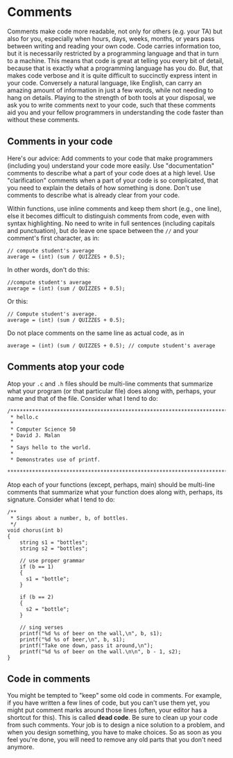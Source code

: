 # Comments

Comments make code more readable, not only for others (e.g. your TA) but also for you, especially when hours, days, weeks, months, or years pass between writing and reading your own code. Code carries information too, but it is necessarily restricted by a programming language and that in turn to a machine. This means that code is great at telling you every bit of detail, because that is exactly what a programming language has you do. But, that makes code verbose and it is quite difficult to succinctly express intent in your code. Conversely a natural language, like English, can carry an amazing amount of information in just a few words, while not needing to hang on details. Playing to the strength of both tools at your disposal, we ask you to write comments next to your code, such that these comments aid you and your fellow programmers in understanding the code faster than without these comments.

## Comments in your code

Here's our advice: Add comments to your code that make programmers (including you) understand your code more easily. Use "documentation" comments to describe what a part of your code does at a high level. Use "clarification" comments when a part of your code is so complicated, that you need to explain the details of how something is done. Don't use comments to describe what is already clear from your code.

Within functions, use inline comments and keep them short (e.g., one line),
else it becomes difficult to distinguish comments from code, even with syntax
highlighting. No need to write in full sentences (including capitals and
punctuation), but do leave one space between the `//` and your comment's first
character, as in:

	// compute student's average
	average = (int) (sum / QUIZZES + 0.5);

In other words, don't do this:

	//compute student's average
	average = (int) (sum / QUIZZES + 0.5);

Or this:

	// Compute student's average.
	average = (int) (sum / QUIZZES + 0.5);

Do not place comments on the same line as actual code, as in

	average = (int) (sum / QUIZZES + 0.5); // compute student's average

## Comments atop your code

Atop your `.c` and `.h` files should be multi-line comments that summarize
what your program (or that particular file) does along with, perhaps, your
name and that of the file. Consider what I tend to do:

	/****************************************************************************
	 * hello.c
	 *
	 * Computer Science 50
	 * David J. Malan
	 *
	 * Says hello to the world.
	 *
	 * Demonstrates use of printf.
	 ***************************************************************************/

Atop each of your functions (except, perhaps, main) should be multi-line
comments that summarize what your function does along with, perhaps, its
signature. Consider what I tend to do:

	/**
	 * Sings about a number, b, of bottles.
	 */
	void chorus(int b)
	{
	    string s1 = "bottles";
	    string s2 = "bottles";

	    // use proper grammar
	    if (b == 1)
	    {
	      s1 = "bottle";
	    }

	    if (b == 2)
	    {
	      s2 = "bottle";
	    }

	    // sing verses
	    printf("%d %s of beer on the wall,\n", b, s1);
	    printf("%d %s of beer,\n", b, s1);
	    printf("Take one down, pass it around,\n");
	    printf("%d %s of beer on the wall.\n\n", b - 1, s2);
	}

## Code in comments

You might be tempted to "keep" some old code in comments. For example, if you have written a few lines of code, but you can't use them yet, you might put comment marks around those lines (often, your editor has a shortcut for this). This is called **dead code**. Be sure to clean up your code from such comments. Your job is to design a nice solution to a problem, and when you design something, you have to make choices. So as soon as you feel you're done, you will need to remove any old parts that you don't need anymore.
